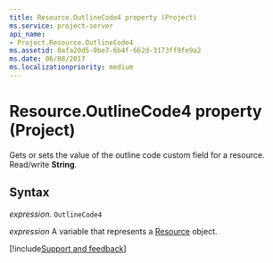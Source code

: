 ```yaml
---
title: Resource.OutlineCode4 property (Project)
ms.service: project-server
api_name:
- Project.Resource.OutlineCode4
ms.assetid: 0afa20d5-9be7-6b4f-662d-3173ff9fe9a2
ms.date: 06/08/2017
ms.localizationpriority: medium
---
```



# Resource.OutlineCode4 property (Project)

 Gets or sets the value of the outline code custom field for a resource. Read/write **String**.


## Syntax

_expression_. `OutlineCode4`

_expression_ A variable that represents a [Resource](./Project.Resource.md) object.

[!include[Support and feedback](~/includes/feedback-boilerplate.md)]